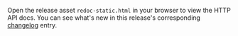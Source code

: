 Open the release asset `redoc-static.html` in your browser to view the HTTP API docs. You can see what's new in this release's corresponding [changelog](docs/CHANGELOG.md) entry.